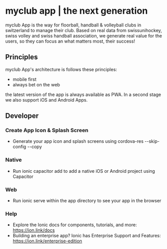 # myclub app | the next generation
myclub App is the way for floorball, handball & volleyball clubs in switzerland to manage their club. Based on real data from swissunihockey, swiss volley and swiss handball association, we generate real value for the users, so they can focus an what matters most, their success!

## Principles
myclub App's architecture is follows these principles:
- mobile first
- always bet on the web

the latest version of the app is always available as PWA. In a second stage we also support iOS and Android Apps.

## Developer

### Create App Icon & Splash Screen
- Generate your app icon and splash screens using cordova-res --skip-config --copy

### Native
- Run ionic capacitor add to add a native iOS or Android project using Capacitor

### Web
- Run ionic serve within the app directory to see your app in the browser

### Help
- Explore the Ionic docs for components, tutorials, and more: https://ion.link/docs
- Building an enterprise app? Ionic has Enterprise Support and Features: https://ion.link/enterprise-edition